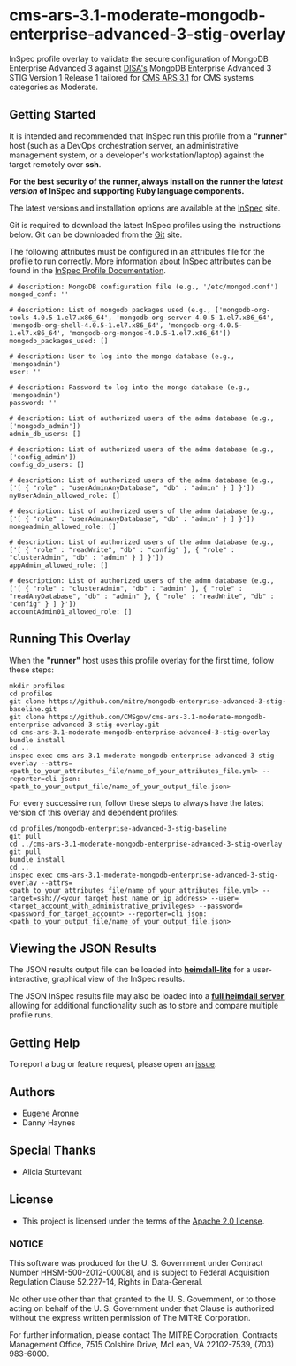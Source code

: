 # cms-ars-3.1-moderate-mongodb-enterprise-advanced-3-stig-overlay

InSpec profile overlay to validate the secure configuration of MongoDB Enterprise Advanced 3 against [DISA's](https://iase.disa.mil/stigs/Pages/index.aspx) MongoDB Enterprise Advanced 3 STIG Version 1 Release 1 tailored for [CMS ARS 3.1](https://www.cms.gov/Research-Statistics-Data-and-Systems/CMS-Information-Technology/InformationSecurity/Info-Security-Library-Items/ARS-31-Publication.html) for CMS systems categories as Moderate.

## Getting Started

It is intended and recommended that InSpec run this profile from a __"runner"__ host (such as a DevOps orchestration server, an administrative management system, or a developer's workstation/laptop) against the target remotely over __ssh__.

__For the best security of the runner, always install on the runner the _latest version_ of InSpec and supporting Ruby language components.__ 

The latest versions and installation options are available at the [InSpec](http://inspec.io/) site.

Git is required to download the latest InSpec profiles using the instructions below. Git can be downloaded from the [Git](https://git-scm.com/book/en/v2/Getting-Started-Installing-Git) site. 

The following attributes must be configured in an attributes file for the profile to run correctly. More information about InSpec attributes can be found in the [InSpec Profile Documentation](https://www.inspec.io/docs/reference/profiles/).

```
# description: MongoDB configuration file (e.g., '/etc/mongod.conf')
mongod_conf: ''

# description: List of mongodb packages used (e.g., ['mongodb-org-tools-4.0.5-1.el7.x86_64', 'mongodb-org-server-4.0.5-1.el7.x86_64', 'mongodb-org-shell-4.0.5-1.el7.x86_64', 'mongodb-org-4.0.5-1.el7.x86_64', 'mongodb-org-mongos-4.0.5-1.el7.x86_64'])
mongodb_packages_used: []
  
# description: User to log into the mongo database (e.g., 'mongoadmin')
user: ''

# description: Password to log into the mongo database (e.g., 'mongoadmin')
password: ''

# description: List of authorized users of the admn database (e.g., ['mongodb_admin'])
admin_db_users: []

# description: List of authorized users of the admn database (e.g., ['config_admin'])
config_db_users: []

# description: List of authorized users of the admn database (e.g., ['[ { "role" : "userAdminAnyDatabase", "db" : "admin" } ] }'])
myUserAdmin_allowed_role: []

# description: List of authorized users of the admn database (e.g., ['[ { "role" : "userAdminAnyDatabase", "db" : "admin" } ] }'])
mongoadmin_allowed_role: []

# description: List of authorized users of the admn database (e.g., ['[ { "role" : "readWrite", "db" : "config" }, { "role" : "clusterAdmin", "db" : "admin" } ] }'])
appAdmin_allowed_role: []

# description: List of authorized users of the admn database (e.g., ['[ { "role" : "clusterAdmin", "db" : "admin" }, { "role" : "readAnyDatabase", "db" : "admin" }, { "role" : "readWrite", "db" : "config" } ] }'])
accountAdmin01_allowed_role: []
```

## Running This Overlay
When the __"runner"__ host uses this profile overlay for the first time, follow these steps: 

```
mkdir profiles
cd profiles
git clone https://github.com/mitre/mongodb-enterprise-advanced-3-stig-baseline.git
git clone https://github.com/CMSgov/cms-ars-3.1-moderate-mongodb-enterprise-advanced-3-stig-overlay.git
cd cms-ars-3.1-moderate-mongodb-enterprise-advanced-3-stig-overlay
bundle install
cd ..
inspec exec cms-ars-3.1-moderate-mongodb-enterprise-advanced-3-stig-overlay --attrs=<path_to_your_attributes_file/name_of_your_attributes_file.yml> --reporter=cli json:<path_to_your_output_file/name_of_your_output_file.json>
```

For every successive run, follow these steps to always have the latest version of this overlay and dependent profiles:

```
cd profiles/mongodb-enterprise-advanced-3-stig-baseline
git pull
cd ../cms-ars-3.1-moderate-mongodb-enterprise-advanced-3-stig-overlay
git pull
bundle install
cd ..
inspec exec cms-ars-3.1-moderate-mongodb-enterprise-advanced-3-stig-overlay --attrs=<path_to_your_attributes_file/name_of_your_attributes_file.yml> --target=ssh://<your_target_host_name_or_ip_address> --user=<target_account_with_administrative_privileges> --password=<password_for_target_account> --reporter=cli json:<path_to_your_output_file/name_of_your_output_file.json>
```

## Viewing the JSON Results

The JSON results output file can be loaded into __[heimdall-lite](https://mitre.github.io/heimdall-lite/)__ for a user-interactive, graphical view of the InSpec results. 

The JSON InSpec results file may also be loaded into a __[full heimdall server](https://github.com/mitre/heimdall)__, allowing for additional functionality such as to store and compare multiple profile runs.

## Getting Help
To report a bug or feature request, please open an [issue](https://github.com/CMSgov/cms-ars-3.1-moderate-mongodb-enterprise-advanced-3-stig-overlay/issues/new).

## Authors
* Eugene Aronne
* Danny Haynes

## Special Thanks
* Alicia Sturtevant

## License
* This project is licensed under the terms of the [Apache 2.0 license](https://www.apache.org/licenses/LICENSE-2.0).

### NOTICE  

This software was produced for the U. S. Government under Contract Number HHSM-500-2012-00008I, and is subject to Federal Acquisition Regulation Clause 52.227-14, Rights in Data-General.  

No other use other than that granted to the U. S. Government, or to those acting on behalf of the U. S. Government under that Clause is authorized without the express written permission of The MITRE Corporation.

For further information, please contact The MITRE Corporation, Contracts Management Office, 7515 Colshire Drive, McLean, VA  22102-7539, (703) 983-6000.
